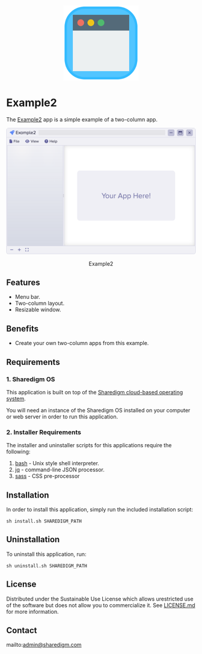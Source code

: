 <p align="center" style="text-align:center">
	<img src="images/icons/logo.svg" width="200">
</p>

# Example2

The [Example2](https://www.sharedigm.com/#apps/example2) app is a simple example of a two-column app.

<p align="center" style="text-align:center">
	<img src="images/info/example2.png" width="720" style="border-radius:6px" />
	<div align="center">Example2</div>
</p>

## Features

- Menu bar.
- Two-column layout.
- Resizable window.

## Benefits

- Create your own two-column apps from this example.

## Requirements

### 1. Sharedigm OS

This application is built on top of the [Sharedigm cloud-based operating system](https://github.com/Sharedigm/SharedigmOS).

You will need an instance of the Sharedigm OS installed on your computer or web server in order to run this application.

### 2. Installer Requirements

The installer and uninstaller scripts for this applications require the following:

1. [bash](https://en.wikipedia.org/wiki/Bash_(Unix_shell)) - Unix style shell interpreter. 
2. [jq](https://jqlang.github.io/jq/) - command-line JSON processor. 
2. [sass](https://sass-lang.com) - CSS pre-processor

## Installation

In order to install this application, simply run the included installation script:

```
sh install.sh SHAREDIGM_PATH
```

## Uninstallation

To uninstall this application, run:

```
sh uninstall.sh SHAREDIGM_PATH
```

<!-- LICENSE -->
## License

Distributed under the Sustainable Use License which allows urestricted use of the software but does not allow you to commercialize it. See [LICENSE.md](LICENSE.md) for more information.

<!-- CONTACT -->
## Contact

mailto:admin@sharedigm.com